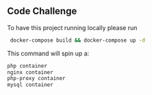## Code Challenge



To have this project running locally please run 

```sh
 docker-compose build && docker-compose up -d
```

This command will spin up a:

```sh
php container
nginx container
php-proxy container
mysql container
```